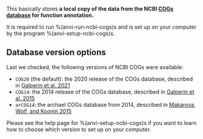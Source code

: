 This basically stores **a local copy of the data from the NCBI [COGs database](https://www.ncbi.nlm.nih.gov/pmc/articles/PMC102395/) for function annotation.** 

It is required to run %(anvi-run-ncbi-cogs)s and is set up on your computer by the program %(anvi-setup-ncbi-cogs)s. 

## Database version options

Last we checked, the following versions of NCBI COGs were available:
- `COG20` (the default): the 2020 release of the COGs database, described in [Galperin et al. 2021](https://doi.org/10.1093/nar/gkaa1018)
- `COG14`: the 2014 release of the COGs database, described in [Galperin et al. 2015](https://doi.org/10.1093/nar/gku1223)
- `arCOG14`: the archael COGs database from 2014, described in [Makarova, Wolf, and Koonin 2015](https://doi.org/10.3390%2Flife5010818)

Please see the help page for %(anvi-setup-ncbi-cogs)s if you want to learn how to choose which version to set up on your computer.
